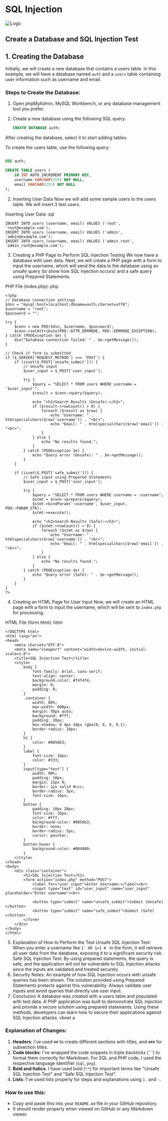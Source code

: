 # SQL Injection
![Logo](/2.png)

## Create a Database and SQL Injection Test

## 1. Creating the Database
Initially, we will create a new database that contains a users table. In this example, we will have a database named `auth` and a `users` table containing user information such as username and email.

### Steps to Create the Database:
1. Open phpMyAdmin, MySQL Workbench, or any database management tool you prefer.
2. Create a new database using the following SQL query:

   ```sql
   CREATE DATABASE auth;
After creating the database, select it to start adding tables.

To create the users table, use the following query:

```sql

USE auth;

CREATE TABLE users (
    id INT AUTO_INCREMENT PRIMARY KEY,
    username VARCHAR(255) NOT NULL,
    email VARCHAR(255) NOT NULL
);
```
2. Inserting User Data
Now we will add some sample users to the users table. We will insert 3 test users.

Inserting User Data:
sql
```
INSERT INTO users (username, email) VALUES ('root', 'root@example.com');
INSERT INTO users (username, email) VALUES ('admin', 'admin@example.com');
INSERT INTO users (username, email) VALUES ('admin_root', 'admin_root@example.com');
```
3. Creating a PHP Page to Perform SQL Injection Testing
We now have a database with user data. Next, we will create a PHP page with a form to input the username, which will send the data to the database using an unsafe query (to show how SQL Injection occurs) and a safe query using Prepared Statements.

PHP File (index.php):
php
```
<?php
// Database connection settings
$dsn = "mysql:host=localhost;dbname=auth;charset=utf8";
$username = "root"; 
$password = ""; 

try {
    $conn = new PDO($dsn, $username, $password);
    $conn->setAttribute(PDO::ATTR_ERRMODE, PDO::ERRMODE_EXCEPTION);
} catch (PDOException $e) {
    die("Database connection failed: " . $e->getMessage());
}

// Check if form is submitted
if ($_SERVER['REQUEST_METHOD'] === 'POST') {
    if (isset($_POST['unsafe_submit'])) {
        // Unsafe input
        $user_input = $_POST['user_input'];

        try {
            $query = "SELECT * FROM users WHERE username = '$user_input'";
            $result = $conn->query($query);

            echo "<h2>Search Results (Unsafe):</h2>";
            if ($result->rowCount() > 0) {
                foreach ($result as $row) {
                    echo "Username: " . htmlspecialchars($row['username']) . "<br>";
                    echo "Email: " . htmlspecialchars($row['email']) . "<br>";
                }
            } else {
                echo "No results found.";
            }
        } catch (PDOException $e) {
            echo "Query error (Unsafe): " . $e->getMessage();
        }
    }

    if (isset($_POST['safe_submit'])) {
        // Safe input using Prepared Statements
        $user_input = $_POST['user_input'];

        try {
            $query = "SELECT * FROM users WHERE username = :username";
            $stmt = $conn->prepare($query);
            $stmt->bindParam(':username', $user_input, PDO::PARAM_STR);
            $stmt->execute();

            echo "<h2>Search Results (Safe):</h2>";
            if ($stmt->rowCount() > 0) {
                foreach ($stmt as $row) {
                    echo "Username: " . htmlspecialchars($row['username']) . "<br>";
                    echo "Email: " . htmlspecialchars($row['email']) . "<br>";
                }
            } else {
                echo "No results found.";
            }
        } catch (PDOException $e) {
            echo "Query error (Safe): " . $e->getMessage();
        }
    }
}
?>
```
4. Creating an HTML Page for User Input
Now, we will create an HTML page with a form to input the username, which will be sent to ```index.php ```for processing.

HTML File (form.html):
html
```
<!DOCTYPE html>
<html lang="en">
<head>
    <meta charset="UTF-8">
    <meta name="viewport" content="width=device-width, initial-scale=1.0">
    <title>SQL Injection Test</title>
    <style>
        body {
            font-family: Arial, sans-serif;
            text-align: center;
            background-color: #f4f4f4;
            margin: 0;
            padding: 0;
        }
        .container {
            width: 80%;
            max-width: 600px;
            margin: 50px auto;
            background: #fff;
            padding: 20px;
            box-shadow: 0 4px 10px rgba(0, 0, 0, 0.1);
            border-radius: 10px;
        }
        h1 {
            color: #0056b3;
        }
        label {
            font-size: 18px;
            color: #333;
        }
        input[type="text"] {
            width: 90%;
            padding: 10px;
            margin: 15px 0;
            border: 1px solid #ccc;
            border-radius: 5px;
            font-size: 16px;
        }
        button {
            padding: 10px 20px;
            font-size: 16px;
            color: #fff;
            background-color: #0056b3;
            border: none;
            border-radius: 5px;
            cursor: pointer;
        }
        button:hover {
            background-color: #004080;
        }
    </style>
</head>
<body>
    <div class="container">
        <h1>SQL Injection Test</h1>
        <form action="index.php" method="POST">
            <label for="user_input">Enter Username:</label><br>
            <input type="text" id="user_input" name="user_input" placeholder="Enter username"><br>

            <button type="submit" name="unsafe_submit">Submit (Unsafe)</button>
            <button type="submit" name="safe_submit">Submit (Safe)</button>
        </form>
    </div>
</body>
</html>
```
5. Explanation of How to Perform the Test
Unsafe SQL Injection Test: When you enter a username like ```1' OR 1=1 # ``` in the form, it will retrieve all user data from the database, exposing it to a significant security risk.
Safe SQL Injection Test: By using prepared statements, the query is safe, and the application will not be vulnerable to SQL Injection attacks since the inputs are validated and treated securely.
6. Security Notes:
An example of how SQL Injection occurs with unsafe queries has been shown.
The solution provided using Prepared Statements protects against this vulnerability.
Always validate user inputs and avoid queries that directly use user input.
7. Conclusion
A database was created with a users table and populated with test data.
A PHP application was built to demonstrate SQL Injection and provide a secure solution using prepared statements.
Using these methods, developers can learn how to secure their applications against SQL Injection attacks.
vbnet
a

### **Explanation of Changes**:
1. **Headers**: I've used `##` to create different sections with titles, and `###` for subsection titles.
2. **Code blocks**: I've wrapped the code snippets in triple backticks (```) to format them correctly for Markdown. For SQL and PHP code, I used the respective language identifier (`sql`, `php`).
3. **Bold and Italics**: I have used bold (`**`) for important terms like "Unsafe SQL Injection Test" and "Safe SQL Injection Test".
4. **Lists**: I've used lists properly for steps and explanations using `1.` and `-`.

### **How to use this**:
- Copy and paste this into your `README.md` file in your GitHub repository.
- It should render properly when viewed on GitHub or any Markdown viewer.





